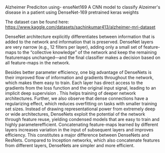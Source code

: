 Alzheimer Prediciton using- enseNet169
A CNN model to classify Alzeimer's disease in a patient using DenseNet-169 pretrained keras weights  

The dataset can be found here: https://www.kaggle.com/datasets/sachinkumar413/alzheimer-mri-dataset

DenseNet architecture explicitly differentiates between information that is added to the network and information that is preserved. DenseNet layers are very narrow (e.g., 12 filters per layer), adding only a small set of feature-maps to the “collective knowledge” of the network and keep the remaining featuremaps unchanged—and the final classifier makes a decision based on all feature-maps in the network.


Besides better parameter efficiency, one big advantage of DenseNets is their improved flow of information and gradients throughout the network, which makes them easy to train. Each layer has direct access to the gradients from the loss function and the original input signal, leading to an implicit deep supervision . This helps training of deeper network architectures. Further, we also observe that dense
connections have a regularizing effect, which reduces overfitting on tasks with smaller training set sizes.
Instead of drawing representational power from extremely deep or wide architectures, DenseNets exploit the potential of the network through feature reuse, yielding condensed models that are easy to train and highly parameterefficient. Concatenating feature-maps learned by different layers increases variation in the input of subsequent layers and improves efficiency. This constitutes a major difference
between DenseNets and ResNets. Compared to Inception networks, which also concatenate features from different layers, DenseNets are simpler and more efficient.
